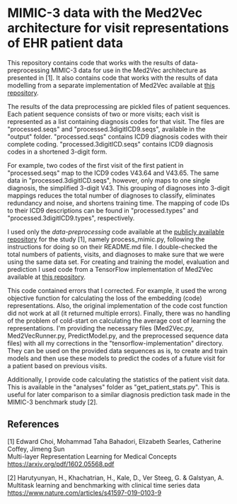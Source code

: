# MIMIC-3 data with the Med2Vec architecture for visit representations of EHR patient data

This repository contains code that works with the results of data-preprocessing MIMIC-3 data for use in the 
Med2Vec architecture as presented in [1]. It also contains code that works with the results of data modelling 
from a separate implementation of Med2Vec available at [this repository](https://github.com/sdwww/Med2Vec_tensorflow/blob/master/Med2VecRunner.py). 

The results of the data preprocessing are pickled files of patient sequences. Each patient sequence consists 
of two or more visits; each visit is represented as a list  containing diagnosis codes for that visit.
The files are "processed.seqs" and "processed.3digitICD9.seqs", available in the "output" folder. "processed.seqs" 
contains ICD9 diagnosis codes with their complete coding. "processed.3digitICD.seqs" contains ICD9 diagnosis codes in 
a shortened 3-digit form. 

For example, two codes of the first visit of the first patient in "processed.seqs" map to the ICD9 codes V43.64 and V43.65. 
The same data in "processed.3digitICD.seqs", however, only maps to one single diagnosis, the simplified 3-digit V43. 
This grouping of diagnoses into 3-digit mappings reduces the total number of diagnoses to classify, 
eliminates redundancy and noise, and shortens training time. The mapping of code IDs to their 
ICD9 descriptions can be found in "processed.types" and "processed.3digitICD9.types", respectively.

I used only the _data-preprocessing_ code available at the [publicly available repository](https://github.com/mp2893/med2vec)
for the study [1], namely process_mimic.py, following the instructions for doing so on their README.md file. 
I double-checked the total numbers of patients, visits, and diagnoses to make sure that we were using the same data set. For creating 
and training the model, evaluation and prediction I used code from a TensorFlow implementation of Med2Vec
available at [this repository](https://github.com/sdwww/Med2Vec_tensorflow/blob/master/Med2VecRunner.py).

This code contained errors that I corrected. For example, it used the wrong objective function for calculating the
loss of the embedding (code) representations. Also, the original implementation of the code cost function did not work
at all (it returned multiple errors). Finally, there was no handling of the problem of cold-start on calculating the 
average cost of learning the representations. I'm providing the necessary files (Med2Vec.py, Med2VecRunner.py, 
PredictModel.py, and the preprocessed sequence data files) with all my corrections in 
the "tensorflow-implementation" directory. They can be used on the provided data sequences  as is, to create and train models and then use these models to predict
the codes of a future visit for a patient based on previous visits.

Additionally, I provide code calculating the statistics of the patient visit data. This is available in the "analyses"
folder as "get_patient_stats.py". This is useful for later comparison to a similar diagnosis prediction task 
made in the MIMIC-3 benchmark study [2].

## References

[1] Edward Choi, Mohammad Taha Bahadori, Elizabeth Searles, Catherine Coffey, Jimeng Sun
<br>Multi-layer Representation Learning for Medical Concepts
<br>https://arxiv.org/pdf/1602.05568.pdf

[2] Harutyunyan, H., Khachatrian, H., Kale, D., Ver Steeg, G. & Galstyan, A. 
<br>Multitask learning and benchmarking with clinical time series data
<br>https://www.nature.com/articles/s41597-019-0103-9
